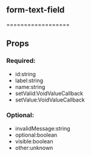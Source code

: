 
## form-text-field
==================
## Props


### Required:
 - id:string
 - label:string
 - name:string
 - setValid:VoidValueCallback<boolean>
 - setValue:VoidValueCallback<string>

### Optional:
 - invalidMessage:string
 - optional:boolean
 - visible:boolean
 - other:unknown